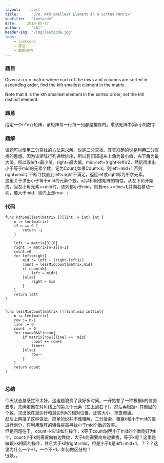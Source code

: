 ```yaml
---
layout:     post
title:      "378. Kth Smallest Element in a Sorted Matrix"
subtitle:   "leetcode"
date:     2019-05-17
author:     "chl"
header-img: "/img/leetcode.jpg"
tags:
    - leetcode
    - 算法
    - 数据结构
--- 
```


### 题目
Given a n x n matrix where each of the rows and columns are sorted in ascending order, find the kth smallest element in the matrix.

Note that it is the kth smallest element in the sorted order, not the kth distinct element.
### 题意
给定一个n*n介矩阵，该矩阵每一行每一列都是排序的。求该矩阵中第k小的数字

### 题解
该题可以使用二分查找的方法来求解。说是二分查找，其实准确的说是利用二分查找的思想。因为该矩阵行列递增排序，所以我们知道左上角为最小值，右下角为最大值。所以取left=最小值，right=最大值，mid=left+(right-left)/2，然后再求出小于等于mid的元素个数，记为Count,如果Count<k，则left=mid+1,否则right=mid；不断寻找直到left<right不满足，返回lef或right即为所求元素。  
这里关于求出小于等于mid的元素个数，可以利用该矩阵的特性。从左下角开始找，当左小角元素<=mid时，该列都小于mid，则有res +=line+1,并向右移动一列，若大于mid，则向上走row--;

### 代码

```
func kthSmallest(matrix [][]int, k int) int {
	n := len(matrix)
	if n == 0 {
		return -1
	}

	left := matrix[0][0]
	right := matrix[n-1][n-1]
	count:=0
	for left<right{
		mid := left + (right-left)/2
		count = lessMidCount(matrix,mid)
		if count<k{
			left = mid+1
		}else{
			right = mid
		}
	}
	return left
}


func lessMidCount(matrix [][]int,mid int)int{
	n := len(matrix)
	row := n-1
	line := 0
	count := 0
	for row>=0&&line<n{
		if matrix[row][line] <=  mid{
			count += row+1
			line++
		}else{
			row--
		}
	}
	return count
}


```

### 总结
今天状态总感觉不太好，这道题浪费了我好多时间。一开始想了一种根据k的位置去求，先确定他在对角线上的第几个元素（左上到右下），然后再根据k-其他层的个数，求出他在最边行和最边列k的相对位置，比较大小，简直傻逼。  
然后上网搜了这种做法，简单的说并不难理解，二分搜索，根据k和小于mid的值进行划分，在利用矩阵的特性提高寻找小于mid个数的效率。  
但是问题在于，count=k应该如何操作，k等于count说明小于mid的个数刚好为k个，count小于k则需要向右边靠拢，大于k则需要向左边靠拢，等于k呢？这里是做跟>k相同的操作，并且大于k时right=mid，但是小于k是left=mid+1，？？？这里为什么一个+1，一个不+1，如何做区分的？  
很烦。。
